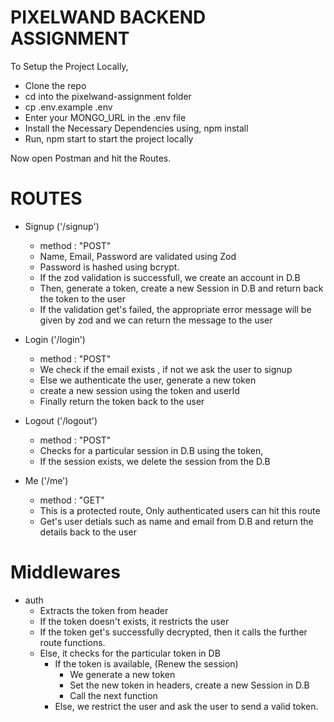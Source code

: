 # PIXELWAND BACKEND ASSIGNMENT

To Setup the Project Locally,

- Clone the repo
- cd into the pixelwand-assignment folder
- cp .env.example .env 
- Enter your MONGO_URL in the .env file
- Install the Necessary Dependencies using, npm install
- Run, npm start to start the project locally

Now open Postman and hit the Routes.

# ROUTES

- Signup ('/signup')
    - method : "POST"
    - Name, Email, Password are validated using Zod
    - Password is hashed using bcrypt.
    - If the zod validation is successfull, we create an account in D.B
    - Then, generate a token, create a new Session in D.B and return back the token to the user
    - If the validation get's failed, the appropriate error message will be given by zod and we can return
        the message to the user

- Login ('/login')
    - method : "POST"
    - We check if the email exists , if not we ask the user to signup
    - Else we authenticate the user, generate a new token 
    - create a new session using the token and userId
    - Finally return the token back to the user

- Logout ('/logout')
    - method : "POST"
    - Checks for a particular session in D.B using the token,
    - If the session exists, we delete the session from the D.B

- Me ('/me')
    - method : "GET"
    - This is a protected route, Only authenticated users can hit this route
    - Get's user detials such as name and email from D.B and return the details back to the user


# Middlewares

- auth
    - Extracts the token from header
    - If the token doesn't exists, it restricts the user 
    - If the token get's successfully decrypted, then it calls the further route functions.
    - Else, it checks for the particular token in DB
        - If the token is available, (Renew the session)
            - We generate a new token
            - Set the new token in headers, create a new Session in D.B
            - Call the next function
        - Else, we restrict the user and ask the user to send a valid token.